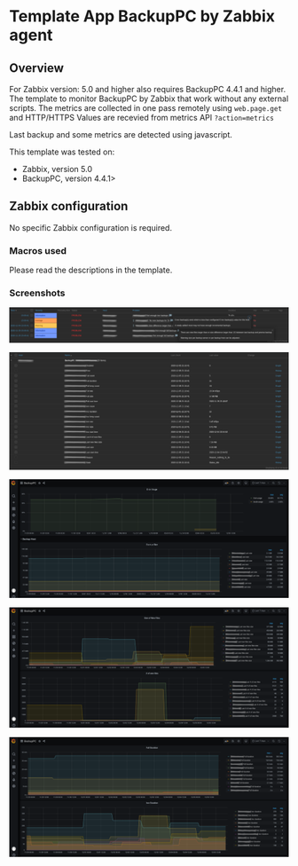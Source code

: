 # Template App BackupPC by Zabbix agent

## Overview

For Zabbix version: 5.0 and higher also requires BackupPC 4.4.1 and higher. 
The template to monitor BackupPC by Zabbix that work without any external scripts.
The metrics are collected in one pass remotely using `web.page.get` and HTTP/HTTPS
Values are recevied from metrics API `?action=metrics`

Last backup and some metrics are detected using javascript.

This template was tested on:

- Zabbix, version 5.0
- BackupPC, version 4.4.1>

## Zabbix configuration

No specific Zabbix configuration is required.

### Macros used

Please read the descriptions in the template.

### Screenshots

![BackupPC Zabbix1](screenshots/BackupPC_Zabbix1.png)

![BackupPC Zabbix2](screenshots/BackupPC_Zabbix2.png)

![BackupPC Grafana1](screenshots/BackupPC_Grafana1.png)

![BackupPC Grafana2](screenshots/BackupPC_Grafana2.png)

![BackupPC Grafana3](screenshots/BackupPC_Grafana3.png)
